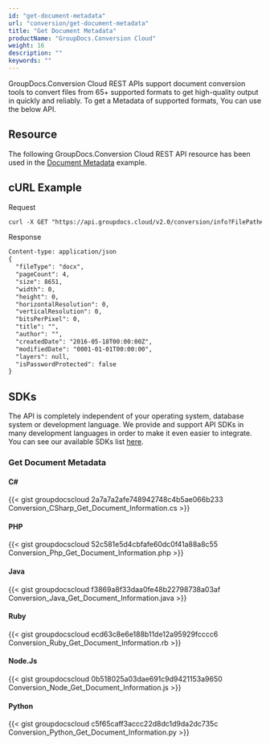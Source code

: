 ```yaml
---
id: "get-document-metadata"
url: "conversion/get-document-metadata"
title: "Get Document Metadata"
productName: "GroupDocs.Conversion Cloud"
weight: 16
description: ""
keywords: ""
---
```

GroupDocs.Conversion Cloud REST APIs support document conversion tools to convert files from 65+ supported formats to get high-quality output in quickly and reliably. To get a Metadata of supported formats, You can use the below API.

## Resource ##

The following GroupDocs.Conversion Cloud REST API resource has been used in the [Document Metadata](https://apireference.groupdocs.cloud/conversion/#/Conversion/GetSupportedConversionTypes) example.

## cURL Example ##

Request

```html
curl -X GET "https://api.groupdocs.cloud/v2.0/conversion/info?FilePath#words/four-pages.docx" -H "accept: application/json" -H "authorization: Bearer [Access Token]"
```

Response

```html
Content-type: application/json
{
  "fileType": "docx",
  "pageCount": 4,
  "size": 8651,
  "width": 0,
  "height": 0,
  "horizontalResolution": 0,
  "verticalResolution": 0,
  "bitsPerPixel": 0,
  "title": "",
  "author": "",
  "createdDate": "2016-05-18T00:00:00Z",
  "modifiedDate": "0001-01-01T00:00:00",
  "layers": null,
  "isPasswordProtected": false
}
```

## SDKs ##

The API is completely independent of your operating system, database system or development language. We provide and support API SDKs in many development languages in order to make it even easier to integrate. You can see our available SDKs list [here](https://github.com/groupdocs-conversion-cloud).

### Get Document Metadata ###

#### C# ####

{{< gist groupdocscloud 2a7a7a2afe748942748c4b5ae066b233 Conversion_CSharp_Get_Document_Information.cs >}}

#### PHP ####

{{< gist groupdocscloud 52c581e5d4cbfafe60dc0f41a88a8c55 Conversion_Php_Get_Document_Information.php >}}

#### Java ####

{{< gist groupdocscloud f3869a8f33daa0fe48b22798738a03af Conversion_Java_Get_Document_Information.java >}}

#### Ruby ####

{{< gist groupdocscloud ecd63c8e6e188b11de12a95929fcccc6 Conversion_Ruby_Get_Document_Information.rb >}}

#### Node.Js ####

{{< gist groupdocscloud 0b518025a03dae691c9d9421153a9650 Conversion_Node_Get_Document_Information.js >}}

#### Python ####

{{< gist groupdocscloud c5f65caff3accc22d8dc1d9da2dc735c Conversion_Python_Get_Document_Information.py >}}
